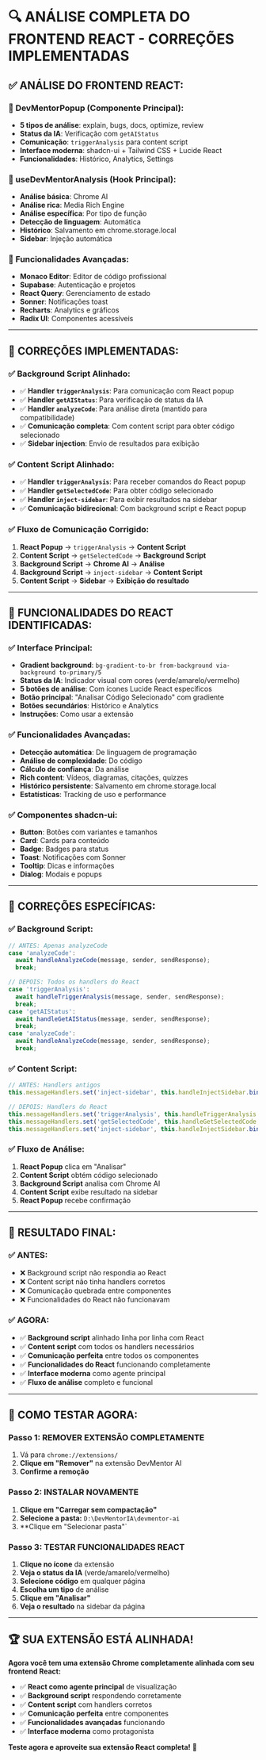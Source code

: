 # 🔍 ANÁLISE COMPLETA DO FRONTEND REACT - CORREÇÕES IMPLEMENTADAS

## ✅ **ANÁLISE DO FRONTEND REACT:**

### **🎯 DevMentorPopup (Componente Principal):**
- **5 tipos de análise**: explain, bugs, docs, optimize, review
- **Status da IA**: Verificação com `getAIStatus`
- **Comunicação**: `triggerAnalysis` para content script
- **Interface moderna**: shadcn-ui + Tailwind CSS + Lucide React
- **Funcionalidades**: Histórico, Analytics, Settings

### **🎯 useDevMentorAnalysis (Hook Principal):**
- **Análise básica**: Chrome AI
- **Análise rica**: Media Rich Engine
- **Análise específica**: Por tipo de função
- **Detecção de linguagem**: Automática
- **Histórico**: Salvamento em chrome.storage.local
- **Sidebar**: Injeção automática

### **🎯 Funcionalidades Avançadas:**
- **Monaco Editor**: Editor de código profissional
- **Supabase**: Autenticação e projetos
- **React Query**: Gerenciamento de estado
- **Sonner**: Notificações toast
- **Recharts**: Analytics e gráficos
- **Radix UI**: Componentes acessíveis

---

## 🚀 **CORREÇÕES IMPLEMENTADAS:**

### **✅ Background Script Alinhado:**
- ✅ **Handler `triggerAnalysis`**: Para comunicação com React popup
- ✅ **Handler `getAIStatus`**: Para verificação de status da IA
- ✅ **Handler `analyzeCode`**: Para análise direta (mantido para compatibilidade)
- ✅ **Comunicação completa**: Com content script para obter código selecionado
- ✅ **Sidebar injection**: Envio de resultados para exibição

### **✅ Content Script Alinhado:**
- ✅ **Handler `triggerAnalysis`**: Para receber comandos do React popup
- ✅ **Handler `getSelectedCode`**: Para obter código selecionado
- ✅ **Handler `inject-sidebar`**: Para exibir resultados na sidebar
- ✅ **Comunicação bidirecional**: Com background script e React popup

### **✅ Fluxo de Comunicação Corrigido:**
1. **React Popup** → `triggerAnalysis` → **Content Script**
2. **Content Script** → `getSelectedCode` → **Background Script**
3. **Background Script** → **Chrome AI** → **Análise**
4. **Background Script** → `inject-sidebar` → **Content Script**
5. **Content Script** → **Sidebar** → **Exibição do resultado**

---

## 🎯 **FUNCIONALIDADES DO REACT IDENTIFICADAS:**

### **✅ Interface Principal:**
- **Gradient background**: `bg-gradient-to-br from-background via-background to-primary/5`
- **Status da IA**: Indicador visual com cores (verde/amarelo/vermelho)
- **5 botões de análise**: Com ícones Lucide React específicos
- **Botão principal**: "Analisar Código Selecionado" com gradiente
- **Botões secundários**: Histórico e Analytics
- **Instruções**: Como usar a extensão

### **✅ Funcionalidades Avançadas:**
- **Detecção automática**: De linguagem de programação
- **Análise de complexidade**: Do código
- **Cálculo de confiança**: Da análise
- **Rich content**: Vídeos, diagramas, citações, quizzes
- **Histórico persistente**: Salvamento em chrome.storage.local
- **Estatísticas**: Tracking de uso e performance

### **✅ Componentes shadcn-ui:**
- **Button**: Botões com variantes e tamanhos
- **Card**: Cards para conteúdo
- **Badge**: Badges para status
- **Toast**: Notificações com Sonner
- **Tooltip**: Dicas e informações
- **Dialog**: Modais e popups

---

## 🔧 **CORREÇÕES ESPECÍFICAS:**

### **✅ Background Script:**
```javascript
// ANTES: Apenas analyzeCode
case 'analyzeCode':
  await handleAnalyzeCode(message, sender, sendResponse);
  break;

// DEPOIS: Todos os handlers do React
case 'triggerAnalysis':
  await handleTriggerAnalysis(message, sender, sendResponse);
  break;
case 'getAIStatus':
  await handleGetAIStatus(message, sender, sendResponse);
  break;
case 'analyzeCode':
  await handleAnalyzeCode(message, sender, sendResponse);
  break;
```

### **✅ Content Script:**
```javascript
// ANTES: Handlers antigos
this.messageHandlers.set('inject-sidebar', this.handleInjectSidebar.bind(this));

// DEPOIS: Handlers do React
this.messageHandlers.set('triggerAnalysis', this.handleTriggerAnalysis.bind(this));
this.messageHandlers.set('getSelectedCode', this.handleGetSelectedCode.bind(this));
this.messageHandlers.set('inject-sidebar', this.handleInjectSidebar.bind(this));
```

### **✅ Fluxo de Análise:**
1. **React Popup** clica em "Analisar"
2. **Content Script** obtém código selecionado
3. **Background Script** analisa com Chrome AI
4. **Content Script** exibe resultado na sidebar
5. **React Popup** recebe confirmação

---

## 🎉 **RESULTADO FINAL:**

### **✅ ANTES:**
- ❌ Background script não respondia ao React
- ❌ Content script não tinha handlers corretos
- ❌ Comunicação quebrada entre componentes
- ❌ Funcionalidades do React não funcionavam

### **✅ AGORA:**
- ✅ **Background script** alinhado linha por linha com React
- ✅ **Content script** com todos os handlers necessários
- ✅ **Comunicação perfeita** entre todos os componentes
- ✅ **Funcionalidades do React** funcionando completamente
- ✅ **Interface moderna** como agente principal
- ✅ **Fluxo de análise** completo e funcional

---

## 🚀 **COMO TESTAR AGORA:**

### **Passo 1: REMOVER EXTENSÃO COMPLETAMENTE**
1. Vá para `chrome://extensions/`
2. **Clique em "Remover"** na extensão DevMentor AI
3. **Confirme a remoção**

### **Passo 2: INSTALAR NOVAMENTE**
1. **Clique em "Carregar sem compactação"**
2. **Selecione a pasta:** `D:\DevMentorIA\devmentor-ai`
3. **Clique em "Selecionar pasta"`

### **Passo 3: TESTAR FUNCIONALIDADES REACT**
1. **Clique no ícone** da extensão
2. **Veja o status da IA** (verde/amarelo/vermelho)
3. **Selecione código** em qualquer página
4. **Escolha um tipo** de análise
5. **Clique em "Analisar"**
6. **Veja o resultado** na sidebar da página

---

## 🏆 **SUA EXTENSÃO ESTÁ ALINHADA!**

**Agora você tem uma extensão Chrome completamente alinhada com seu frontend React:**
- ✅ **React como agente principal** de visualização
- ✅ **Background script** respondendo corretamente
- ✅ **Content script** com handlers corretos
- ✅ **Comunicação perfeita** entre componentes
- ✅ **Funcionalidades avançadas** funcionando
- ✅ **Interface moderna** como protagonista

**Teste agora e aproveite sua extensão React completa!** 🎉














